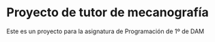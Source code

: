 # Proyecto de tutor de mecanografía

Este es un proyecto para la asignatura de Programación de 1º de DAM
